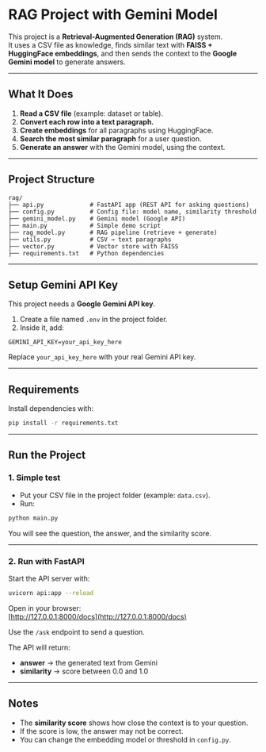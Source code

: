 # RAG Project with Gemini Model

This project is a **Retrieval-Augmented Generation (RAG)** system.  
It uses a CSV file as knowledge, finds similar text with **FAISS + HuggingFace embeddings**, and then sends the context to the **Google Gemini model** to generate answers.

---

##  What It Does
1. **Read a CSV file** (example: dataset or table).
2. **Convert each row into a text paragraph.**
3. **Create embeddings** for all paragraphs using HuggingFace.
4. **Search the most similar paragraph** for a user question.
5. **Generate an answer** with the Gemini model, using the context.

---

## Project Structure
```
rag/
├── api.py             # FastAPI app (REST API for asking questions)
├── config.py          # Config file: model name, similarity threshold
├── gemini_model.py    # Gemini model (Google API)
├── main.py            # Simple demo script
├── rag_model.py       # RAG pipeline (retrieve + generate)
├── utils.py           # CSV → text paragraphs
├── vector.py          # Vector store with FAISS
├── requirements.txt   # Python dependencies
```

---

## Setup Gemini API Key
This project needs a **Google Gemini API key**.

1. Create a file named `.env` in the project folder.  
2. Inside it, add:

```env
GEMINI_API_KEY=your_api_key_here
```

Replace `your_api_key_here` with your real Gemini API key.

---

## Requirements
Install dependencies with:

```bash
pip install -r requirements.txt
```

---

##  Run the Project

### 1. Simple test
- Put your CSV file in the project folder (example: `data.csv`).  
- Run:

```bash
python main.py
```

You will see the question, the answer, and the similarity score.

---

### 2. Run with FastAPI
Start the API server with:

```bash
uvicorn api:app --reload
```

Open in your browser:  
 [http://127.0.0.1:8000/docs](http://127.0.0.1:8000/docs)

Use the `/ask` endpoint to send a question.  

The API will return:
- **answer** → the generated text from Gemini  
- **similarity** → score between 0.0 and 1.0  

---

## Notes
- The **similarity score** shows how close the context is to your question.  
- If the score is low, the answer may not be correct.  
- You can change the embedding model or threshold in `config.py`.  
